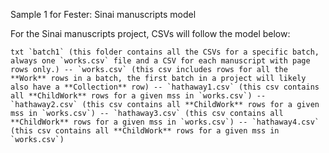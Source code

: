 Sample 1 for Fester: Sinai manuscripts model

For the Sinai manuscripts project, CSVs will follow the model below:

``txt
`batch1` (this folder contains all the CSVs for a specific batch, always one `works.csv` file and a CSV for each manuscript with page rows only.)
-- `works.csv` (this csv includes rows for all the **Work** rows in a batch, the first batch in a project will likely also have a **Collection** row)
-- `hathaway1.csv` (this csv contains all **ChildWork** rows for a given mss in `works.csv`)
-- `hathaway2.csv` (this csv contains all **ChildWork** rows for a given mss in `works.csv`)
-- `hathaway3.csv` (this csv contains all **ChildWork** rows for a given mss in `works.csv`)
-- `hathaway4.csv` (this csv contains all **ChildWork** rows for a given mss in `works.csv`)
``
